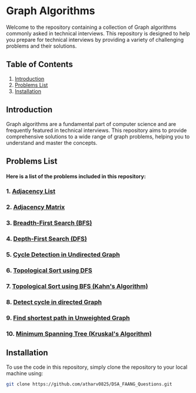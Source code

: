 # Graph Algorithms

Welcome to the repository containing a collection of Graph algorithms commonly asked in technical interviews. This repository is designed to help you prepare for technical interviews by providing a variety of challenging problems and their solutions.

## Table of Contents
1. [Introduction](#introduction)
2. [Problems List](#problems-list)
3. [Installation](#installation)

## Introduction

Graph algorithms are a fundamental part of computer science and are frequently featured in technical interviews. This repository aims to provide comprehensive solutions to a wide range of graph problems, helping you to understand and master the concepts.

## Problems List

#### Here is a list of the problems included in this repository:

### 1. [Adjacency List](AdjacancyList.cpp)
### 2. [Adjacency Matrix](AdjacancyMatrix.cpp)
### 3. [Breadth-First Search (BFS)](BSF.cpp)
### 4. [Depth-First Search (DFS)](DSF.cpp)
### 5. [Cycle Detection in Undirected Graph](isCycle.cpp)
### 6. [Topological Sort using DFS](Topological_sort.cpp)
### 7. [Topological Sort using BFS (Kahn's Algorithm)](TopologicalSort_BFS_Kahns_Algo.cpp)
### 8. [Detect cycle in directed Graph](isCycleDirected.cpp) 
### 9. [Find shortest path in Unweighted Graph](shortestPathUW.cpp)
### 10. [Minimum Spanning Tree (Kruskal's Algorithm)](minimumSpanningTree.cpp)

## Installation

To use the code in this repository, simply clone the repository to your local machine using:

```sh
git clone https://github.com/atharv0825/DSA_FAANG_Questions.git
